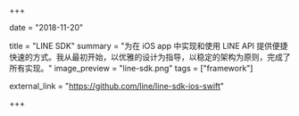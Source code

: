 +++

date = "2018-11-20"

title = "LINE SDK"
summary = "为在 iOS app 中实现和使用 LINE API 提供便捷快速的方式。我从最初开始，以优雅的设计为指导，以稳定的架构为原则，完成了所有实现。"
image_preview = "line-sdk.png"
tags = ["framework"]

external_link = "https://github.com/line/line-sdk-ios-swift"

+++
